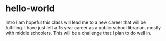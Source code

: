 # hello-world
Intro
I am hopeful this class will lead me to a new career that will be fulfilling.  I have just left a 15 year career as a public school librarian, mostly with middle schoolers.  This will be a challenge that I plan to do well in.
